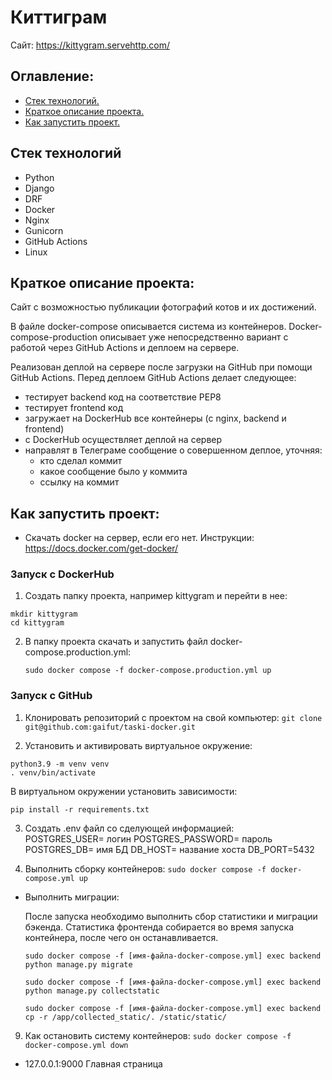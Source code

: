 # Киттиграм

Сайт: https://kittygram.servehttp.com/

## Оглавление:
- [Стек технологий.](#Стек-технологий)
- [Краткое описание проекта.](#Краткое-описание-проекта)
- [Как запустить проект.](#Как-запустить-проект)

## Стек технологий
- Python
- Django
- DRF
- Docker
- Nginx
- Gunicorn
- GitHub Actions
- Linux

## Краткое описание проекта:
Сайт с возможностью публикации фотографий котов и их достижений.
  
В файле docker-compose описывается система из контейнеров. Docker-compose-production описывает уже непосредственно вариант с работой через GitHub Actions и деплоем на сервере.

Реализован деплой на сервере после загрузки на GitHub при помощи GitHub Actions. Перед деплоем GitHub Actions делает следующее:
- тестирует backend код на соответствие PEP8
- тестирует frontend код
- загружает на DockerHub все контейнеры (c nginx, backend и frontend)
- с DockerHub осуществляет деплой на сервер
- направлят в Телеграме сообщение о совершенном деплое, уточняя:
  - кто сделал коммит
  - какое сообщение было у коммита
  - ссылку на коммит

## Как запустить проект:
- Скачать docker на сервер, если его нет. Инструкции: https://docs.docker.com/get-docker/

### Запуск с DockerHub
1. Создать папку проекта, например kittygram и перейти в нее:
  ```
  mkdir kittygram
  cd kittygram
  ```
2. В папку проекта скачать и запустить файл docker-compose.production.yml:
   ```
   sudo docker compose -f docker-compose.production.yml up
   ```
   
### Запуск с GitHub
1. Клонировать репозиторий с проектом на свой компьютер:
   ```git clone git@github.com:gaifut/taski-docker.git```

2. Установить и активировать виртуальное окружение: 
```
python3.9 -m venv venv
. venv/bin/activate
```
В виртуальном окружении установить зависимости:
```
pip install -r requirements.txt
```

3. Создать .env файл со сделующей информацией:                                                       
POSTGRES_USER= логин
POSTGRES_PASSWORD= пароль
POSTGRES_DB= имя БД
DB_HOST= название хоста
DB_PORT=5432

4. Выполнить сборку контейнеров: ```sudo docker compose -f docker-compose.yml up```
- Выполнить миграции:
  
  После запуска необходимо выполнить сбор статистики и миграции бэкенда. Статистика фронтенда собирается во время запуска контейнера, после чего он останавливается.
  ```
  sudo docker compose -f [имя-файла-docker-compose.yml] exec backend python manage.py migrate

  sudo docker compose -f [имя-файла-docker-compose.yml] exec backend python manage.py collectstatic

  sudo docker compose -f [имя-файла-docker-compose.yml] exec backend cp -r /app/collected_static/. /static/static/
  ```
9. Как остановить систему контейнеров: ```sudo docker compose -f docker-compose.yml down```

- 127.0.0.1:9000 Главная страница

